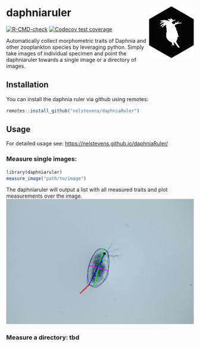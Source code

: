 
# daphniaruler <a href='https://nelstevens.github.io/daphniaRuler'><img src='man/figures/logo.svg' align="right" height="139" /></a>

<!-- badges: start -->
[![R-CMD-check](https://github.com/nelstevens/daphniaRuler/workflows/R-CMD-check/badge.svg)](https://github.com/nelstevens/daphniaRuler/actions)
[![Codecov test coverage](https://codecov.io/gh/nelstevens/daphniaRuler/branch/main/graph/badge.svg)](https://codecov.io/gh/nelstevens/daphniaRuler?branch=main)
<!-- badges: end -->

Automatically collect morphometric traits of Daphnia and other zooplankton species by leveraging python. Simply take images of individual specimen and point the daphniaruler towards a single image or a directory of images.

## Installation

You can install the daphnia ruler via github using remotes:

``` r
remotes::install_github("nelstevens/daphniaRuler")
```

## Usage
For detailed usage see: https://nelstevens.github.io/daphniaRuler/

### Measure single images:

``` r
library(daphniaruler)
measure_image("path/to/image")
```
The daphniaruler will output a list with all measured traits and plot measurements over the image.
![](man/figures/example1_out.png)

### Measure a directory: tbd
